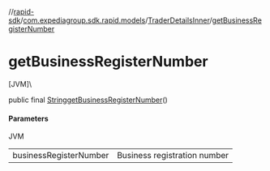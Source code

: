 //[rapid-sdk](../../../index.md)/[com.expediagroup.sdk.rapid.models](../index.md)/[TraderDetailsInner](index.md)/[getBusinessRegisterNumber](get-business-register-number.md)

# getBusinessRegisterNumber

[JVM]\

public final [String](https://docs.oracle.com/javase/8/docs/api/java/lang/String.html)[getBusinessRegisterNumber](get-business-register-number.md)()

#### Parameters

JVM

| | |
|---|---|
| businessRegisterNumber | Business registration number |
